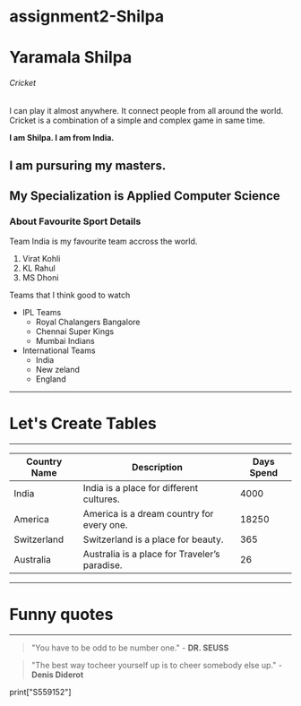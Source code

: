 # assignment2-Shilpa
# Yaramala Shilpa
###### Cricket
I can play it almost anywhere. It connect people from all around the world. Cricket is a combination of a simple and complex game in same time.

**I am Shilpa. I am from India.**

**I am pursuring my masters.** 
---
My Specialization is Applied Computer Science
---

### About Favourite Sport Details

Team India is my favourite team accross the world.

1. Virat Kohli
2. KL Rahul
3. MS Dhoni

Teams that I think good to watch
* IPL Teams
  * Royal Chalangers Bangalore
  * Chennai Super Kings
  * Mumbai Indians
* International Teams
  * India
  * New zeland
  * England

---
# Let's Create Tables
---
| Country Name | Description                                   | Days Spend |
|------------- |-----------------------------------------------|----------- |
| India        | India is a place for different cultures.      | 4000       |
| America      | America is a dream country for every one.     | 18250      |  
| Switzerland  | Switzerland is a place for beauty.            | 365        |
| Australia    | Australia is a place for Traveler’s paradise. | 26         |


---
# Funny quotes
---

>"You have to be odd to be number one." - **DR. SEUSS**


> "The best way tocheer yourself up is to cheer somebody else up." - **Denis Diderot**

print["S559152"]

   


